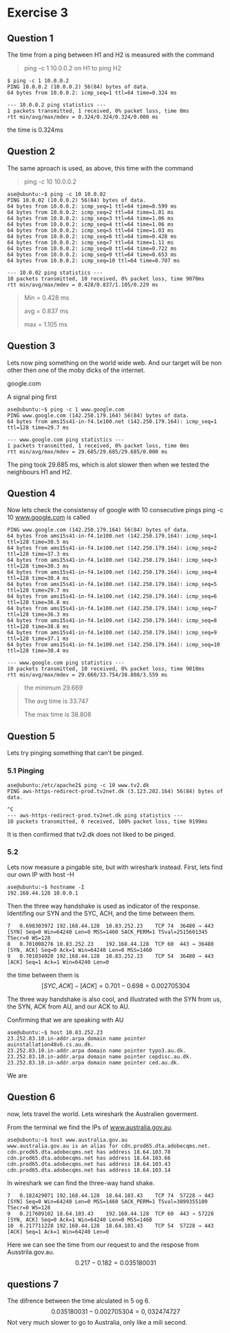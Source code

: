 
# Exercise 3

## Question 1

The time from a ping between H1 and H2 is measured with the command
> ping -c 1 10.0.0.2 on H1 to ping H2
```
$ ping -c 1 10.0.0.2
PING 10.0.0.2 (10.0.0.2) 56(84) bytes of data.
64 bytes from 10.0.0.2: icmp_seq=1 ttl=64 time=0.324 ms

--- 10.0.0.2 ping statistics ---
1 packets transmitted, 1 received, 0% packet loss, time 0ms
rtt min/avg/max/mdev = 0.324/0.324/0.324/0.000 ms

```
the time is 0.324ms 

## Question 2 


The same aproach is used, as above, this time with the command
> ping -c 10 10.0.0.2
```
ase@ubuntu:~$ ping -c 10 10.0.02
PING 10.0.02 (10.0.0.2) 56(84) bytes of data.
64 bytes from 10.0.0.2: icmp_seq=1 ttl=64 time=0.599 ms
64 bytes from 10.0.0.2: icmp_seq=2 ttl=64 time=1.01 ms
64 bytes from 10.0.0.2: icmp_seq=3 ttl=64 time=1.06 ms
64 bytes from 10.0.0.2: icmp_seq=4 ttl=64 time=1.06 ms
64 bytes from 10.0.0.2: icmp_seq=5 ttl=64 time=1.03 ms
64 bytes from 10.0.0.2: icmp_seq=6 ttl=64 time=0.428 ms
64 bytes from 10.0.0.2: icmp_seq=7 ttl=64 time=1.11 ms
64 bytes from 10.0.0.2: icmp_seq=8 ttl=64 time=0.722 ms
64 bytes from 10.0.0.2: icmp_seq=9 ttl=64 time=0.653 ms
64 bytes from 10.0.0.2: icmp_seq=10 ttl=64 time=0.707 ms

--- 10.0.02 ping statistics ---
10 packets transmitted, 10 received, 0% packet loss, time 9070ms
rtt min/avg/max/mdev = 0.428/0.837/1.105/0.229 ms
```
> Min = 0.428 ms
>
> avg = 0.837 ms
>
> max = 1.105 ms

## Question 3


Lets now ping something on the world wide web. 
And our target will be non other then one of the moby dicks of the internet. 

google.com

A signal ping first
```
ase@ubuntu:~$ ping -c 1 www.google.com
PING www.google.com (142.250.179.164) 56(84) bytes of data.
64 bytes from ams15s41-in-f4.1e100.net (142.250.179.164): icmp_seq=1 ttl=128 time=29.7 ms

--- www.google.com ping statistics ---
1 packets transmitted, 1 received, 0% packet loss, time 0ms
rtt min/avg/max/mdev = 29.685/29.685/29.685/0.000 ms
```
The ping took 29.685 ms, which is alot slower then when we tested the neighbours H1 and H2. 

## Question 4 

Now lets check the consistensy of google with 10 consecutive pings
ping -c 10 www.google.com is called

```
PING www.google.com (142.250.179.164) 56(84) bytes of data.
64 bytes from ams15s41-in-f4.1e100.net (142.250.179.164): icmp_seq=1 ttl=128 time=30.5 ms
64 bytes from ams15s41-in-f4.1e100.net (142.250.179.164): icmp_seq=2 ttl=128 time=37.3 ms
64 bytes from ams15s41-in-f4.1e100.net (142.250.179.164): icmp_seq=3 ttl=128 time=30.3 ms
64 bytes from ams15s41-in-f4.1e100.net (142.250.179.164): icmp_seq=4 ttl=128 time=30.4 ms
64 bytes from ams15s41-in-f4.1e100.net (142.250.179.164): icmp_seq=5 ttl=128 time=29.7 ms
64 bytes from ams15s41-in-f4.1e100.net (142.250.179.164): icmp_seq=6 ttl=128 time=36.8 ms
64 bytes from ams15s41-in-f4.1e100.net (142.250.179.164): icmp_seq=7 ttl=128 time=36.3 ms
64 bytes from ams15s41-in-f4.1e100.net (142.250.179.164): icmp_seq=8 ttl=128 time=38.8 ms
64 bytes from ams15s41-in-f4.1e100.net (142.250.179.164): icmp_seq=9 ttl=128 time=37.1 ms
64 bytes from ams15s41-in-f4.1e100.net (142.250.179.164): icmp_seq=10 ttl=128 time=30.4 ms

--- www.google.com ping statistics ---
10 packets transmitted, 10 received, 0% packet loss, time 9018ms
rtt min/avg/max/mdev = 29.660/33.754/38.808/3.559 ms
```
> the minimum 29.669 
>
> The avg time is 33.747 
>
> The max time is 38.808

## Question 5

Lets try pinging something that can't be pinged. 

### 5.1 Pinging


```
ase@ubuntu:/etc/apache2$ ping -c 10 www.tv2.dk
PING aws-https-redirect-prod.tv2net.dk (3.123.202.164) 56(84) bytes of data.

^C
--- aws-https-redirect-prod.tv2net.dk ping statistics ---
10 packets transmitted, 0 received, 100% packet loss, time 9199ms

```
It is then confirmed that tv2.dk does not liked to be pinged. 

### 5.2 

Lets now measure a pingable site, but with wireshark instead. 
First, lets find our own IP with host -H
```
ase@ubuntu:~$ hostname -I
192.168.44.128 10.0.0.1 

``` 
Then the three way handshake is used as indicator of the response.
Identifing our SYN and the SYC, ACH, and the time between them.

```
7	0.698303972	192.168.44.128	10.83.252.23	TCP	74	36480 → 443 [SYN] Seq=0 Win=64240 Len=0 MSS=1460 SACK_PERM=1 TSval=2515601345 TSecr=0 WS=128
8	0.701008276	10.83.252.23	192.168.44.128	TCP	60	443 → 36480 [SYN, ACK] Seq=0 Ack=1 Win=64240 Len=0 MSS=1460
9	0.701034020	192.168.44.128	10.83.252.23	TCP	54	36480 → 443 [ACK] Seq=1 Ack=1 Win=64240 Len=0
```
the time between them is 
$$ [SYC, ACK] - [ACK] = 0.701 - 0.698 = 0.002705304 $$


 The three way handshake is also cool, and illustrated with the SYN from us, the SYN, ACK from AU, and our ACK to AU. 
 

Confirming that we are speaking with AU

```
ase@ubuntu:~$ host 10.83.252.23
23.252.83.10.in-addr.arpa domain name pointer auinstallation48v6.cs.au.dk.
23.252.83.10.in-addr.arpa domain name pointer typo3.au.dk.
23.252.83.10.in-addr.arpa domain name pointer cepdisc.au.dk.
23.252.83.10.in-addr.arpa domain name pointer ced.au.dk.
```
We are





## Question 6 

now, lets travel the world. Lets wireshark the Australien goverment.

From the terminal we find the IPs of www.australia.gov.au. 
```
ase@ubuntu:~$ host www.australia.gov.au
www.australia.gov.au is an alias for cdn.prod65.dta.adobecqms.net.
cdn.prod65.dta.adobecqms.net has address 18.64.103.78
cdn.prod65.dta.adobecqms.net has address 18.64.103.66
cdn.prod65.dta.adobecqms.net has address 18.64.103.43
cdn.prod65.dta.adobecqms.net has address 18.64.103.14
```

In wireshark we can find the three-way hand shake. 

```
7	0.182429071	192.168.44.128	18.64.103.43	TCP	74	57228 → 443 [SYN] Seq=0 Win=64240 Len=0 MSS=1460 SACK_PERM=1 TSval=3899355100 TSecr=0 WS=128
9	0.217609102	18.64.103.43	192.168.44.128	TCP	60	443 → 57228 [SYN, ACK] Seq=0 Ack=1 Win=64240 Len=0 MSS=1460
10	0.217711228	192.168.44.128	18.64.103.43	TCP	54	57228 → 443 [ACK] Seq=1 Ack=1 Win=64240 Len=0
```
Here we can see the time from our request to and the respose from Ausstrila.gov.au. 
$$ 0.217 - 0.182 = 0.035180031 $$

## questions 7 

The difrence between the time alculated in 5 og 6. 
$$  0.035180031 - 0.002705304 = 0,032474727 $$ 
Not very much slower to go to Australia, only like a mili second. 

